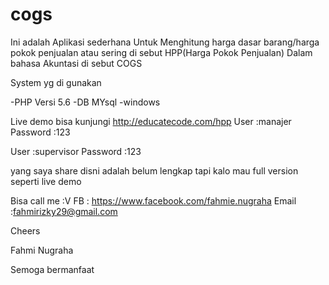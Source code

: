# cogs
Ini adalah Aplikasi sederhana Untuk Menghitung harga dasar barang/harga pokok penjualan
atau sering di sebut HPP(Harga Pokok Penjualan) Dalam bahasa  Akuntasi di sebut COGS

System yg di gunakan 

-PHP Versi 5.6 
-DB MYsql 
-windows

Live demo bisa kunjungi  http://educatecode.com/hpp
User     :manajer
Password :123

User     :supervisor
Password :123

yang saya share disni adalah belum lengkap 
tapi kalo mau full version seperti live demo 

Bisa call me :V
FB    :   https://www.facebook.com/fahmie.nugraha
Email :fahmirizky29@gmail.com


Cheers

Fahmi Nugraha

Semoga bermanfaat